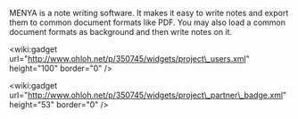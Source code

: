 MENYA is a note writing software. It makes it easy to write notes and export them to common document formats like PDF. You may also load a common document formats as background and then write notes on it.

&lt;wiki:gadget url="http://www.ohloh.net/p/350745/widgets/project\_users.xml" height="100"  border="0" /&gt;

&lt;wiki:gadget url="http://www.ohloh.net/p/350745/widgets/project\_partner\_badge.xml" height="53"  border="0" /&gt;
